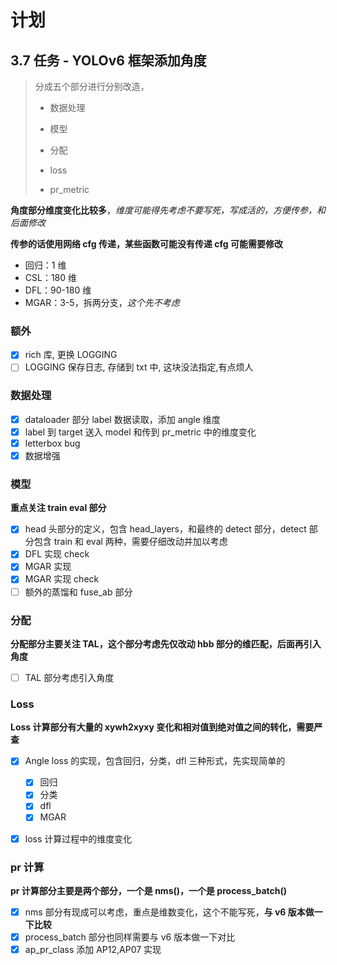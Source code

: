 # 计划

## 3.7 任务 - YOLOv6 框架添加角度

> 分成五个部分进行分别改造，
>
> - 数据处理
>
> - 模型
> - 分配
> - loss
> - pr_metric

**角度部分维度变化比较多**，_维度可能得先考虑不要写死，写成活的，方便传参，和后面修改_

**传参的话使用网络 cfg 传递，某些函数可能没有传递 cfg 可能需要修改**

- 回归：1 维
- CSL：180 维
- DFL：90-180 维
- MGAR：3-5，拆两分支，_这个先不考虑_

### 额外

- [x] rich 库, 更换 LOGGING
- [ ] LOGGING 保存日志, 存储到 txt 中, 这块没法指定,有点烦人

### 数据处理

- [x] dataloader 部分 label 数据读取，添加 angle 维度
- [x] label 到 target 送入 model 和传到 pr_metric 中的维度变化
- [x] letterbox bug
- [x] 数据增强

### 模型

**重点关注 train eval 部分**

- [x] head 头部分的定义，包含 head_layers，和最终的 detect 部分，detect 部分包含 train 和 eval 两种，需要仔细改动并加以考虑
- [x] DFL 实现 check
- [x] MGAR 实现
- [x] MGAR 实现 check
- [ ] 额外的蒸馏和 fuse_ab 部分

### 分配

**分配部分主要关注 TAL，这个部分考虑先仅改动 hbb 部分的维匹配，后面再引入角度**

- [ ] TAL 部分考虑引入角度

### Loss

**Loss 计算部分有大量的 xywh2xyxy 变化和相对值到绝对值之间的转化，需要严查**

- [x] Angle loss 的实现，包含回归，分类，dfl 三种形式，先实现简单的

  - [x] 回归
  - [x] 分类
  - [x] dfl
  - [x] MGAR

- [x] loss 计算过程中的维度变化

### pr 计算

**pr 计算部分主要是两个部分，一个是 nms()，一个是 process_batch()**

- [x] nms 部分有现成可以考虑，重点是维数变化，这个不能写死，**与 v6 版本做一下比较**
- [x] process_batch 部分也同样需要与 v6 版本做一下对比
- [x] ap_pr_class 添加 AP12,AP07 实现

